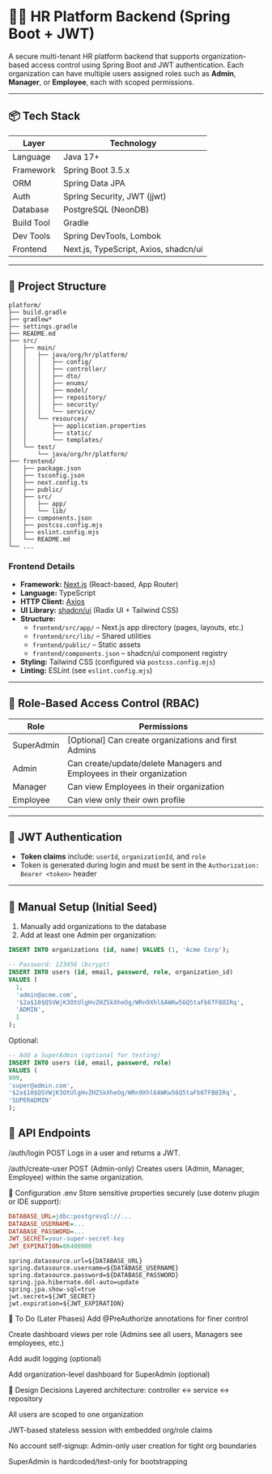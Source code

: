 # 🧑‍💼 HR Platform Backend (Spring Boot + JWT)

A secure multi-tenant HR platform backend that supports organization-based access control using Spring Boot and JWT authentication. Each organization can have multiple users assigned roles such as **Admin**, **Manager**, or **Employee**, each with scoped permissions.

---

## 📦 Tech Stack

| Layer          | Technology                      |
|----------------|----------------------------------|
| Language       | Java 17+                         |
| Framework      | Spring Boot 3.5.x                |
| ORM            | Spring Data JPA                  |
| Auth           | Spring Security, JWT (jjwt)      |
| Database       | PostgreSQL (NeonDB)              |
| Build Tool     | Gradle                           |
| Dev Tools      | Spring DevTools, Lombok          |
| Frontend       | Next.js, TypeScript, Axios, shadcn/ui |

---

## 📁 Project Structure

```
platform/
├── build.gradle
├── gradlew*
├── settings.gradle
├── README.md
├── src/
│   ├── main/
│   │   ├── java/org/hr/platform/
│   │   │   ├── config/
│   │   │   ├── controller/
│   │   │   ├── dto/
│   │   │   ├── enums/
│   │   │   ├── model/
│   │   │   ├── repository/
│   │   │   ├── security/
│   │   │   └── service/
│   │   └── resources/
│   │       ├── application.properties
│   │       ├── static/
│   │       └── templates/
│   └── test/
│       └── java/org/hr/platform/
├── frontend/
│   ├── package.json
│   ├── tsconfig.json
│   ├── next.config.ts
│   ├── public/
│   ├── src/
│   │   ├── app/
│   │   └── lib/
│   ├── components.json
│   ├── postcss.config.mjs
│   ├── eslint.config.mjs
│   └── README.md
└── ...
```

### Frontend Details

- **Framework:** [Next.js](https://nextjs.org/) (React-based, App Router)
- **Language:** TypeScript
- **HTTP Client:** [Axios](https://axios-http.com/)
- **UI Library:** [shadcn/ui](https://ui.shadcn.com/) (Radix UI + Tailwind CSS)
- **Structure:**
  - `frontend/src/app/` – Next.js app directory (pages, layouts, etc.)
  - `frontend/src/lib/` – Shared utilities
  - `frontend/public/` – Static assets
  - `frontend/components.json` – shadcn/ui component registry
- **Styling:** Tailwind CSS (configured via `postcss.config.mjs`)
- **Linting:** ESLint (see `eslint.config.mjs`)

---

## 🔐 Role-Based Access Control (RBAC)

| Role        | Permissions                                                                 |
|-------------|------------------------------------------------------------------------------|
| SuperAdmin  | [Optional] Can create organizations and first Admins                        |
| Admin       | Can create/update/delete Managers and Employees in their organization       |
| Manager     | Can view Employees in their organization                                    |
| Employee    | Can view only their own profile                                             |

---

## 🔑 JWT Authentication

- **Token claims** include: `userId`, `organizationId`, and `role`
- Token is generated during login and must be sent in the `Authorization: Bearer <token>` header

---

## 🧪 Manual Setup (Initial Seed)

1. Manually add organizations to the database
2. Add at least one Admin per organization:

```sql
INSERT INTO organizations (id, name) VALUES (1, 'Acme Corp');

-- Password: 123456 (bcrypt)
INSERT INTO users (id, email, password, role, organization_id)
VALUES (
  1,
  'admin@acme.com',
  '$2a$10$QSVWjK3OtUlgHvZHZSkXheOg/WRn9Xhl6AWKw56Q5taFb6TFB8IRq',
  'ADMIN',
  1
);
```

Optional:
```sql
-- Add a SuperAdmin (optional for testing)
INSERT INTO users (id, email, password, role)
VALUES (
999,
'super@admin.com',
'$2a$10$QSVWjK3OtUlgHvZHZSkXheOg/WRn9Xhl6AWKw56Q5taFb6TFB8IRq',
'SUPERADMIN'
);
```
## 📜 API Endpoints
/auth/login POST
Logs in a user and returns a JWT.

/auth/create-user POST
(Admin-only) Creates users (Admin, Manager, Employee) within the same organization.

🔧 Configuration
.env
Store sensitive properties securely (use dotenv plugin or IDE support):

```ini
DATABASE_URL=jdbc:postgresql://...
DATABASE_USERNAME=...
DATABASE_PASSWORD=...
JWT_SECRET=your-super-secret-key
JWT_EXPIRATION=86400000
```

```properties
spring.datasource.url=${DATABASE_URL}
spring.datasource.username=${DATABASE_USERNAME}
spring.datasource.password=${DATABASE_PASSWORD}
spring.jpa.hibernate.ddl-auto=update
spring.jpa.show-sql=true
jwt.secret=${JWT_SECRET}
jwt.expiration=${JWT_EXPIRATION}
```

🚧 To Do (Later Phases)
Add @PreAuthorize annotations for finer control

Create dashboard views per role (Admins see all users, Managers see employees, etc.)

Add audit logging (optional)

Add organization-level dashboard for SuperAdmin (optional)

🧠 Design Decisions
Layered architecture: controller ↔ service ↔ repository

All users are scoped to one organization

JWT-based stateless session with embedded org/role claims

No account self-signup: Admin-only user creation for tight org boundaries

SuperAdmin is hardcoded/test-only for bootstrapping
